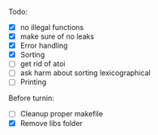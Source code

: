 Todo:
 - [X] no illegal functions
 - [X] make sure of no leaks
 - [X] Error handling
 - [X] Sorting
 - [ ] get rid of atoi
 - [ ] ask harm about sorting lexicographical
 - [ ] Printing

Before turnin:
 - [ ] Cleanup proper makefile
 - [X] Remove libs folder
